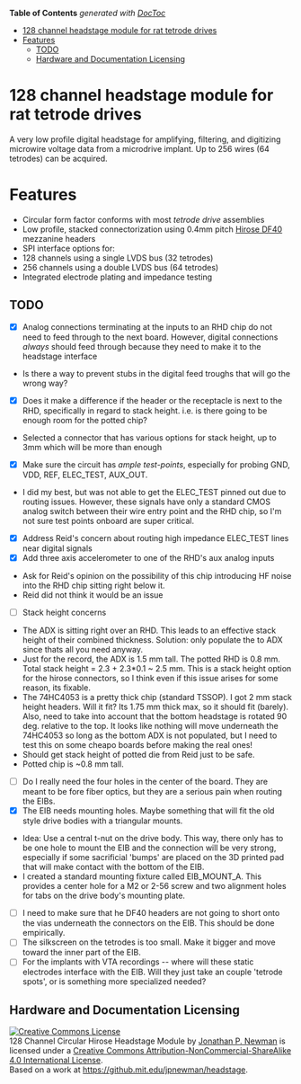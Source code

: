 <!-- START doctoc generated TOC please keep comment here to allow auto update -->
<!-- DON'T EDIT THIS SECTION, INSTEAD RE-RUN doctoc TO UPDATE -->
**Table of Contents**  *generated with [DocToc](https://github.com/thlorenz/doctoc)*

- [128 channel headstage module for rat tetrode drives](#128-channel-headstage-module-for-rat-tetrode-drives)
- [Features](#features)
  - [TODO](#todo)
  - [Hardware and Documentation Licensing](#hardware-and-documentation-licensing)

<!-- END doctoc generated TOC please keep comment here to allow auto update -->

# 128 channel headstage module for rat tetrode drives
A very low profile digital headstage for amplifying, filtering, and digitizing microwire voltage data from a microdrive implant. Up to 256 wires (64 tetrodes) can be acquired.

# Features
- Circular form factor conforms with most _tetrode drive_ assemblies
 - Low profile, stacked connectorization using 0.4mm pitch [Hirose DF40](http://www.digikey.com/product-search/en?FV=ffec4097) mezzanine headers
- SPI interface options for:
 - 128 channels using a single LVDS bus (32 tetrodes)
 - 256 channels using a double LVDS bus (64 tetrodes)
- Integrated electrode plating and impedance testing

## TODO

- [x] Analog connections terminating at the inputs to an RHD chip do not need to feed through to the next board. However, digital connections _always_ should feed through because they need to make it to the headstage interface
 - Is there a way to prevent stubs in the digital feed troughs that will go the wrong way?
- [x] Does it make a difference if the header or the receptacle is next to the RHD, specifically in regard to stack height. i.e. is there going to be enough room for the potted chip?
 - Selected a connector that has various options for stack height, up to 3mm which will be more than enough
- [x] Make sure the circuit has _ample test-points_, especially for probing GND, VDD, REF, ELEC_TEST, AUX_OUT.
 - I did my best, but was not able to get the ELEC_TEST pinned out due to routing issues. However, these signals have only a standard CMOS analog switch between their wire entry point and the RHD chip, so I'm not sure test points onboard are super critical.
- [x] Address Reid's concern about routing high impedance ELEC_TEST lines near digital signals
- [x] Add three axis accelerometer to one of the RHD's aux analog inputs
 - Ask for Reid's opinion on the possibility of this chip introducing HF noise into the RHD chip sitting right below it.
 - Reid did not think it would be an issue
- [ ] Stack height concerns
 - The ADX is sitting right over an RHD. This leads to an effective stack height of their combined thickness. Solution: only populate the to ADX since thats all you need anyway. 
 - Just for the record, the ADX is 1.5 mm tall. The potted RHD is 0.8 mm. Total stack height = 2.3 + 2.3*0.1 ~ 2.5 mm. This is a stack height option for the hirose connectors, so I think even if this issue arises for some reason, its fixable. 
 - The 74HC4053 is a pretty thick chip (standard TSSOP). I got 2 mm stack height headers. Will it fit? Its 1.75 mm thick max, so it should fit (barely). Also, need to take into account that the bottom headstage is rotated 90 deg. relative to the top. It looks like nothing will move underneath the 74HC4053 so long as the bottom ADX is not populated, but I need to test this on some cheapo boards before making the real ones!
 - Should get stack height of potted die from Reid just to be safe.
 - Potted chip is ~0.8 mm tall. 
- [ ] Do I really need the four holes in the center of the board. They are meant to be fore fiber optics, but they are a serious pain when routing the EIBs.
- [x] The EIB needs mounting holes. Maybe something that will fit the old style drive bodies with a triangular mounts.
 - Idea: Use a central t-nut on the drive body. This way, there only has to be one hole to mount the EIB and the connection will be very strong, especially if some sacrificial 'bumps' are placed on the 3D printed pad that will make contact with the bottom of the EIB.
 - I created a standard mounting fixture called EIB_MOUNT_A. This provides a center hole for a M2 or 2-56 screw and two alignment holes for tabs on the drive body's mounting plate.
- [ ] I need to make sure that he DF40 headers are not going to short onto the vias underneath the connectors on the EIB. This should be done empirically.
- [ ] The silkscreen on the tetrodes is too small. Make it bigger and move toward the inner part of the EIB.
- [ ] For the implants with VTA recordings -- where will these static electrodes interface with the EIB. Will they just take an couple 'tetrode spots', or is something more specialized needed?
    
## Hardware and Documentation Licensing
<a rel="license" href="http://creativecommons.org/licenses/by-nc-sa/4.0/"><img alt="Creative Commons License" style="border-width:0" src="https://i.creativecommons.org/l/by-nc-sa/4.0/88x31.png" /></a><br /><span xmlns:dct="http://purl.org/dc/terms/" property="dct:title">128 Channel Circular Hirose Headstage Module</span> by <a xmlns:cc="http://creativecommons.org/ns#" href="https://github.com/jonnew/cyclops" property="cc:attributionName" rel="cc:attributionURL">Jonathan P. Newman</a> is licensed under a <a rel="license" href="http://creativecommons.org/licenses/by-nc-sa/4.0/">Creative Commons Attribution-NonCommercial-ShareAlike 4.0 International License</a>.<br />Based on a work at <a xmlns:dct="http://purl.org/dc/terms/" href="https://github.com/jonnew/cyclops" rel="dct:source">https://github.mit.edu/jpnewman/headstage</a>.


